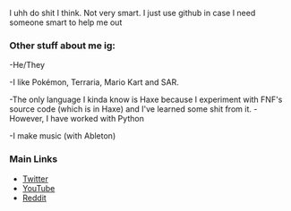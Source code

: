 
I uhh do shit I think. Not very smart. I just use github in case I need someone smart to help me out

### Other stuff about me ig:
-He/They

-I like Pokémon, Terraria, Mario Kart and SAR.

-The only language I kinda know is Haxe because I experiment with FNF's source code (which is in Haxe) and I've learned some shit from it.
  -However, I have worked with Python

-I make music (with Ableton)

### Main Links
- [Twitter](https://twitter.com/glaceonstar_)
- [YouTube](https://www.youtube.com/channel/UCUo46QjEalS4__NCKArUl8Q)
- [Reddit](https://www.reddit.com/u/cockity-peen)
